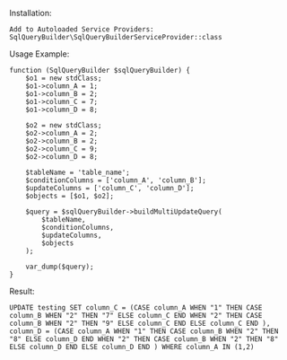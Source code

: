 Installation:

    Add to Autoloaded Service Providers:
    SqlQueryBuilder\SqlQueryBuilderServiceProvider::class


Usage Example:

    function (SqlQueryBuilder $sqlQueryBuilder) {
        $o1 = new stdClass;
        $o1->column_A = 1;
        $o1->column_B = 2;
        $o1->column_C = 7;
        $o1->column_D = 8;

        $o2 = new stdClass;
        $o2->column_A = 2;
        $o2->column_B = 2;
        $o2->column_C = 9;
        $o2->column_D = 8;

        $tableName = 'table_name';
        $conditionColumns = ['column_A', 'column_B'];
        $updateColumns = ['column_C', 'column_D'];
        $objects = [$o1, $o2];

        $query = $sqlQueryBuilder->buildMultiUpdateQuery(
            $tableName,
            $conditionColumns,
            $updateColumns,
            $objects
        );

        var_dump($query);
    }

Result:

    UPDATE testing SET column_C = (CASE column_A WHEN "1" THEN CASE column_B WHEN "2" THEN "7" ELSE column_C END WHEN "2" THEN CASE column_B WHEN "2" THEN "9" ELSE column_C END ELSE column_C END ), column_D = (CASE column_A WHEN "1" THEN CASE column_B WHEN "2" THEN "8" ELSE column_D END WHEN "2" THEN CASE column_B WHEN "2" THEN "8" ELSE column_D END ELSE column_D END ) WHERE column_A IN (1,2)